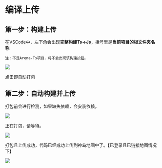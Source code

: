 # 编译上传
## 第一步：构建上传
在VSCode中，左下角会出现**完整构建Ts->Js**，括号里是**当前项目的根文件夹名称**

`注：不是Arena-Ts项目，将不会出现该构建按钮。`

![](/QQ_1721718659443.png)

点击即自动打包

## 第二步：自动构建并上传
打包前会进行检测，如果缺失依赖，会安装依赖。

![](/QQ_1721023926173.webp)



正在打包，请等待。

![](/QQ_1721024305286.webp)



打包且上传成功，代码已经成功上传到神岛地图中了。【已登录且已链接地图情况下】

![](/QQ_1721023950939.webp)

